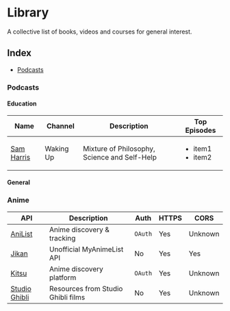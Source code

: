 # Library
A collective list of books, videos and courses for general interest.

## Index

* [Podcasts](#animals)

### Podcasts
#### Education
Name | Channel | Description | Top Episodes
|---|---|---|---|
| [Sam Harris](https://samharris.org/podcast/) | Waking Up | Mixture of Philosophy, Science and Self-Help | <ul><li>item1</li><li>item2</li></ul> |

#### General


### Anime
API | Description | Auth | HTTPS | CORS |
|---|---|---|---|---|
| [AniList](https://github.com/AniList/ApiV2-GraphQL-Docs) | Anime discovery & tracking | `OAuth` | Yes | Unknown |
| [Jikan](https://jikan.moe) | Unofficial MyAnimeList API | No | Yes | Yes |
| [Kitsu](http://docs.kitsu.apiary.io/) | Anime discovery platform | `OAuth` | Yes | Unknown |
| [Studio Ghibli](https://ghibliapi.herokuapp.com) | Resources from Studio Ghibli films | No | Yes | Unknown |
